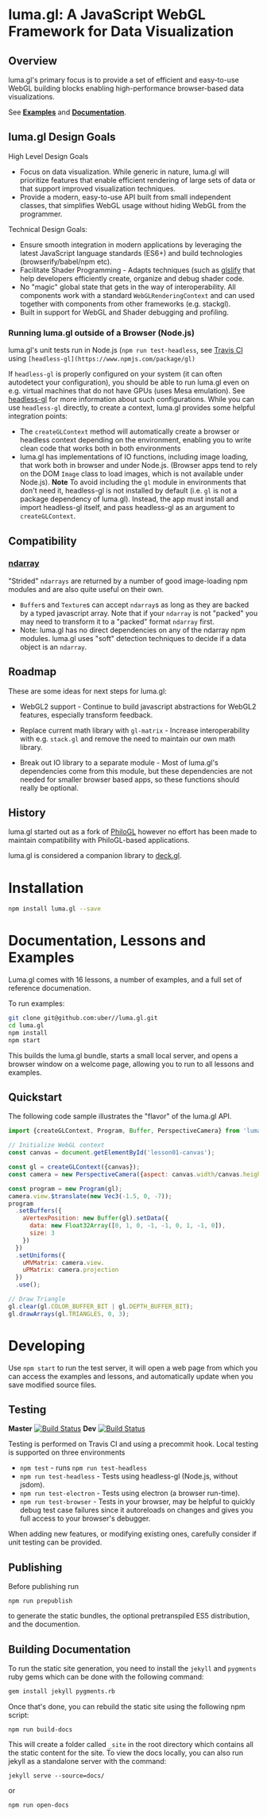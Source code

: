luma.gl: A JavaScript WebGL Framework for Data Visualization
============================================================

## Overview

luma.gl's primary focus is to provide a set of efficient and easy-to-use
WebGL building blocks enabling high-performance browser-based data
visualizations.

See
[**Examples**](http://uber/.github.io/luma.gl/) and
[**Documentation**](http://uber/.github.io/luma.gl/_site/docs/core.html).


## luma.gl Design Goals

High Level Design Goals
- Focus on data visualization. While generic in nature, luma.gl
  will prioritize features that enable efficient rendering of
  large sets of data or that support improved visualization techniques.
- Provide a modern, easy-to-use API built from small independent classes,
  that simplifies WebGL usage without hiding WebGL from the programmer.

Technical Design Goals:
- Ensure smooth integration in modern applications by leveraging the
  latest JavaScript language standards (ES6+) and build technologies
  (browserify/babel/npm etc).
- Facilitate Shader Programming - Adapts techniques (such as
  [glslify](https://www.npmjs.com/package/glslify) that
  help developers efficiently create, organize and debug shader code.
- No "magic" global state that gets in the way of interoperability. All
  components work with a standard `WebGLRenderingContext` and can used
  together with components from other frameworks (e.g. stackgl).
- Built in support for WebGL and Shader debugging and profiling.


### Running luma.gl outside of a Browser (Node.js)

luma.gl's unit tests run in Node.js (`npm run test-headless`, see
[Travis CI](https://travis-ci.org/uber/luma.gl) using
`[headless-gl](https://www.npmjs.com/package/gl)`

If `headless-gl` is properly configured on your system (it can often autodetect
your configuration), you should be able to run luma.gl even on e.g.
virtual machines that do not have GPUs (uses Mesa emulation).
See [headless-gl](https://www.npmjs.com/package/gl) for more information
about such configurations. While you can use `headless-gl` directly, to
create a context, luma.gl provides some helpful integration points:
* The `createGLContext` method will automatically create a browser or
  headless context depending on the environment, enabling you to write
  clean code that works both in both environments
* luma.gl has implementations of IO functions, including image loading,
  that work both in browser and under Node.js. (Browser apps tend to rely on
  the DOM `Image` class to load images, which is not available under Node.js).
**Note** To avoid including the `gl` module in environments that don't
need it, headless-gl is not installed by default (i.e. `gl` is not a
package dependency of luma.gl). Instead, the app must install and import
headless-gl itself, and pass headless-gl as an argument to `createGLContext`.


## Compatibility

### [ndarray](https://www.npmjs.com/package/ndarray)
"Strided" `ndarrays` are returned by a number of good image-loading
npm modules and are also quite useful on their own.
- `Buffer`s and `Texture`s can accept `ndarray`s as long as they are backed by
  a typed javascript array. Note that if your `ndarray` is not "packed" you
  may need to transform it to a "packed" format `ndarray` first.
- Note: luma.gl has no direct dependencies on any of the ndarray npm modules.
  luma.gl uses "soft" detection techniques to decide if a data object is an
  `ndarray`.


## Roadmap

These are some ideas for next steps for luma.gl:

* WebGL2 support - Continue to build javascript abstractions for
  WebGL2 features, especially transform feedback.

* Replace current math library with `gl-matrix` -
  Increase interoperability with e.g.
  `stack.gl` and remove the need to maintain our own math library.

* Break out IO library to a separate module - Most of luma.gl's dependencies
  come from this module, but these dependencies are not needed for smaller
  browser based apps, so these functions should really be optional.


## History

luma.gl started out as a fork of
[PhiloGL](https://github.com/philogb/philogl) however no effort has been
made to maintain compatibility with PhiloGL-based applications.

luma.gl is considered a companion library to
[deck.gl](https://github.com/uber/deck.gl).


# Installation

```sh
npm install luma.gl --save
```

# Documentation, Lessons and Examples

Luma.gl comes with 16 lessons, a number of examples, and a full set of
reference documenation.

To run examples:
```sh
git clone git@github.com:uber//luma.gl.git
cd luma.gl
npm install
npm start
```
This builds the luma.gl bundle, starts a small local server, and opens a browser window on a welcome page, allowing you to run to all lessons and examples.

## Quickstart

The following code sample illustrates the "flavor" of the luma.gl API.
```javascript
import {createGLContext, Program, Buffer, PerspectiveCamera} from 'luma.gl';

// Initialize WebGL context
const canvas = document.getElementById('lesson01-canvas');

const gl = createGLContext({canvas});
const camera = new PerspectiveCamera({aspect: canvas.width/canvas.height});

const program = new Program(gl);
camera.view.$translate(new Vec3(-1.5, 0, -7));
program
  .setBuffers({
    aVertexPosition: new Buffer(gl).setData({
      data: new Float32Array([0, 1, 0, -1, -1, 0, 1, -1, 0]),
      size: 3
    })
  })
  .setUniforms({
    uMVMatrix: camera.view.
    uPMatrix: camera.projection
  })
  .use();

// Draw Triangle
gl.clear(gl.COLOR_BUFFER_BIT | gl.DEPTH_BUFFER_BIT);
gl.drawArrays(gl.TRIANGLES, 0, 3);
```

# Developing

Use `npm start` to run the test server, it will open a web page from which
you can access the examples and lessons, and automatically update when you
save modified source files.


## Testing

**Master**
[![Build Status](https://travis-ci.org/uber/luma.gl.svg?branch=master)](https://travis-ci.org/uber/luma.gl)
**Dev**
[![Build Status](https://travis-ci.org/uber/luma.gl.svg?branch=dev)](https://travis-ci.org/uber/luma.gl)

Testing is performed on Travis CI and using a precommit hook. Local testing is
supported on three environments
* `npm test` - runs `npm run test-headless`
* `npm run test-headless` - Tests using headless-gl (Node.js, without jsdom).
* `npm run test-electron` - Tests using electron (a browser run-time).
* `npm run test-browser` - Tests in your browser, may be helpful
  to quickly debug test case failures since it autoreloads on changes and
  gives you full access to your browser's debugger.

When adding new features, or modifying existing ones, carefully consider if
unit testing can be provided.

## Publishing

Before publishing run
```
npm run prepublish
```
to generate the static bundles, the optional pretranspiled ES5 distribution,
and the documention.

## Building Documentation

To run the static site generation, you need to install the
`jekyll` and `pygments` ruby gems which can be done with the following command:
```sh
gem install jekyll pygments.rb
```
Once that's done, you can rebuild the static site using
the following npm script:
```
npm run build-docs
```
This will create a folder called `_site` in the root directory
which contains all the static content for the site.  To view
the docs locally, you can also run jekyll as a standalone server
with the command:
```
jekyll serve --source=docs/
```
or
```
npm run open-docs
```
